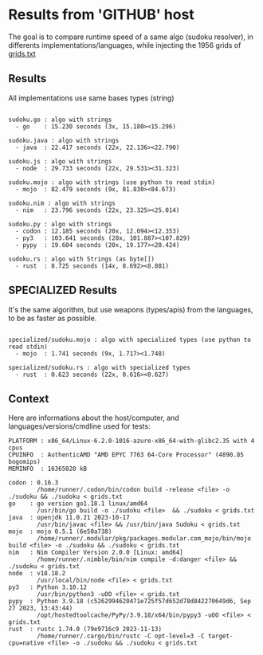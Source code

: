 # Results from 'GITHUB' host

The goal is to compare runtime speed of a same algo (sudoku resolver), in differents implementations/languages, while injecting the 1956 grids of [grids.txt](grids.txt)

## Results

All implementations use same bases types (string)

```

sudoku.go : algo with strings
  - go    : 15.230 seconds (3x, 15.180><15.296)

sudoku.java : algo with strings
  - java  : 22.417 seconds (22x, 22.136><22.790)

sudoku.js : algo with strings
  - node  : 29.733 seconds (22x, 29.531><31.323)

sudoku.mojo : algo with strings (use python to read stdin)
  - mojo  : 82.479 seconds (9x, 81.830><84.673)

sudoku.nim : algo with strings
  - nim   : 23.796 seconds (22x, 23.325><25.014)

sudoku.py : algo with strings
  - codon : 12.185 seconds (20x, 12.094><12.353)
  - py3   : 103.641 seconds (20x, 101.887><107.829)
  - pypy  : 19.604 seconds (20x, 19.177><20.424)

sudoku.rs : algo with Strings (as byte[])
  - rust  : 8.725 seconds (14x, 8.692><8.881)

```

## SPECIALIZED Results

It's the same algorithm, but use weapons (types/apis) from the languages, to be as faster as possible.

```

specialized/sudoku.mojo : algo with specialized types (use python to read stdin)
  - mojo  : 1.741 seconds (9x, 1.717><1.748)

specialized/sudoku.rs : algo with specialized types
  - rust  : 0.623 seconds (22x, 0.616><0.627)

```
## Context

Here are informations about the host/computer, and languages/versions/cmdline used for tests:
```
PLATFORM : x86_64/Linux-6.2.0-1016-azure-x86_64-with-glibc2.35 with 4 cpus
CPUINFO  : AuthenticAMD "AMD EPYC 7763 64-Core Processor" (4890.85 bogomips)
MEMINFO  : 16365020 kB

codon : 0.16.3
        /home/runner/.codon/bin/codon build -release <file> -o ./sudoku && ./sudoku < grids.txt
go    : go version go1.18.1 linux/amd64
        /usr/bin/go build -o ./sudoku <file>  && ./sudoku < grids.txt
java  : openjdk 11.0.21 2023-10-17
        /usr/bin/javac <file> && /usr/bin/java Sudoku < grids.txt
mojo  : mojo 0.5.1 (6e50a738)
        /home/runner/.modular/pkg/packages.modular.com_mojo/bin/mojo build <file> -o ./sudoku && ./sudoku < grids.txt
nim   : Nim Compiler Version 2.0.0 [Linux: amd64]
        /home/runner/.nimble/bin/nim compile -d:danger <file> && ./sudoku < grids.txt
node  : v18.18.2
        /usr/local/bin/node <file> < grids.txt
py3   : Python 3.10.12
        /usr/bin/python3 -uOO <file> < grids.txt
pypy  : Python 3.9.18 (c5262994620471e725f57d652d78d842270649d6, Sep 27 2023, 13:43:44)
        /opt/hostedtoolcache/PyPy/3.9.18/x64/bin/pypy3 -uOO <file> < grids.txt
rust  : rustc 1.74.0 (79e9716c9 2023-11-13)
        /home/runner/.cargo/bin/rustc -C opt-level=3 -C target-cpu=native <file> -o ./sudoku && ./sudoku < grids.txt

```


